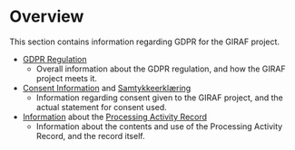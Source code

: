 # Overview

This section contains information regarding GDPR for the GIRAF project.

- [GDPR Regulation](gdpr_regulation.md)
    - Overall information about the GDPR regulation, and how the GIRAF project meets it.
- [Consent Information](consent_information.md) and [Samtykkeerklæring](consent.md)
    - Information regarding consent given to the GIRAF project, and the actual statement for consent used.
- [Information](processing_activity_record_information.md) about the [Processing Activity Record](processing_activity_record.md)
    - Information about the contents and use of the Processing Activity Record, and the record itself.
